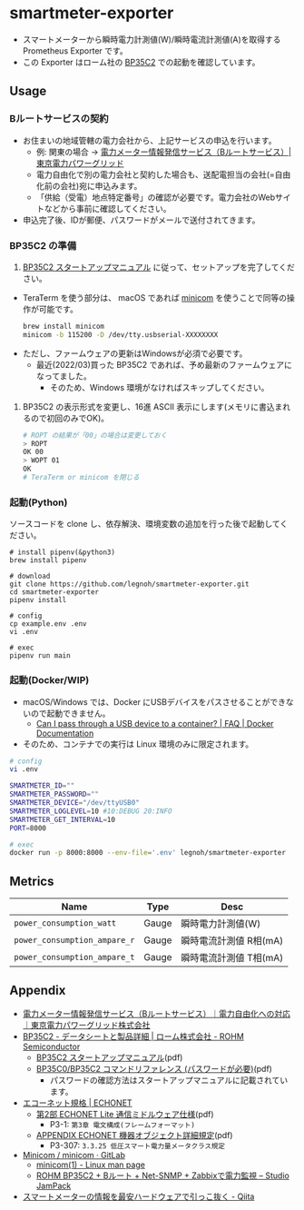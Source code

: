 smartmeter-exporter
====

- スマートメーターから瞬時電力計測値(W)/瞬時電流計測値(A)を取得する Prometheus Exporter です。
- この Exporter はローム社の [BP35C2](https://www.rohm.co.jp/products/wireless-communication/specified-low-power-radio-modules/bp35c2-product) での起動を確認しています。

Usage
----

### Bルートサービスの契約

- お住まいの地域管轄の電力会社から、上記サービスの申込を行います。
  - 例: 関東の場合 -> [電力メーター情報発信サービス（Bルートサービス）| 東京電力パワーグリッド](https://www.tepco.co.jp/pg/consignment/liberalization/smartmeter-broute.html)
  - 電力自由化で別の電力会社と契約した場合も、送配電担当の会社(=自由化前の会社)宛に申込みます。
  - 「供給（受電）地点特定番号」の確認が必要です。電力会社のWebサイトなどから事前に確認してください。
- 申込完了後、IDが郵便、パスワードがメールで送付されてきます。

### BP35C2 の準備

1. [BP35C2 スタートアップマニュアル](https://fscdn.rohm.com/jp/products/databook/applinote/module/wireless/bp35c2_startupmanual_ug-j.pdf) に従って、セットアップを完了してください。
  - TeraTerm を使う部分は、 macOS であれば [minicom](https://salsa.debian.org/minicom-team/minicom) を使うことで同等の操作が可能です。
    ```sh
    brew install minicom
    minicom -b 115200 -D /dev/tty.usbserial-XXXXXXXX
     ```
  - ただし、ファームウェアの更新はWindowsが必須で必要です。
    - 最近(2022/03)買った BP35C2 であれば、予め最新のファームウェアになってました。
      - そのため、Windows 環境がなければスキップしてください。
1. BP35C2 の表示形式を変更し、16進 ASCII 表示にします(メモリに書込まれるので初回のみでOK)。
    ```sh
    # ROPT の結果が「00」の場合は変更しておく
    > ROPT
    OK 00
    > WOPT 01
    OK
    # TeraTerm or minicom を閉じる
    ```

### 起動(Python)

ソースコードを clone し、依存解決、環境変数の追加を行った後で起動してください。

```
# install pipenv(&python3)
brew install pipenv

# download
git clone https://github.com/legnoh/smartmeter-exporter.git
cd smartmeter-exporter
pipenv install

# config
cp example.env .env
vi .env

# exec
pipenv run main
```

### 起動(Docker/WIP)

- macOS/Windows では、Docker にUSBデバイスをパスさせることができないので起動できません。
  - [Can I pass through a USB device to a container? | FAQ | Docker Documentation](https://docs.docker.com/desktop/faqs/#can-i-pass-through-a-usb-device-to-a-container)
- そのため、コンテナでの実行は Linux 環境のみに限定されます。

```sh
# config
vi .env

SMARTMETER_ID=""
SMARTMETER_PASSWORD=""
SMARTMETER_DEVICE="/dev/ttyUSB0"
SMARTMETER_LOGLEVEL=10 #10:DEBUG 20:INFO
SMARTMETER_GET_INTERVAL=10
PORT=8000

# exec
docker run -p 8000:8000 --env-file='.env' legnoh/smartmeter-exporter
```

Metrics
----

|Name|Type|Desc|
|----|----|----|
|`power_consumption_watt`|Gauge|瞬時電力計測値(W)|
|`power_consumption_ampare_r`|Gauge|瞬時電流計測値 R相(mA)|
|`power_consumption_ampare_t`|Gauge|瞬時電流計測値 T相(mA)|

Appendix
----

- [電力メーター情報発信サービス（Bルートサービス）｜電力自由化への対応｜東京電力パワーグリッド株式会社](https://www.tepco.co.jp/pg/consignment/liberalization/smartmeter-broute.html)
- [BP35C2 - データシートと製品詳細 | ローム株式会社 - ROHM Semiconductor](https://www.rohm.co.jp/products/wireless-communication/specified-low-power-radio-modules/bp35c2-product)
  - [BP35C2 スタートアップマニュアル](https://fscdn.rohm.com/jp/products/databook/applinote/module/wireless/bp35c2_startupmanual_ug-j.pdf)(pdf)
  - [BP35C0/BP35C2 コマンドリファレンス (パスワードが必要)](https://micro.rohm.com/jp/download_support/wi-sun/software/data/other/bp35c0_bp35c2_commandmanual_tr-j.pdf)(pdf)
    - パスワードの確認方法はスタートアップマニュアルに記載されています。
- [エコーネット規格 | ECHONET](https://echonet.jp/spec_v113_lite/)
  - [第2部 ECHONET Lite 通信ミドルウェア仕様](https://echonet.jp/wp/wp-content/uploads/pdf/General/Standard/ECHONET_lite_V1_13_jp/ECHONET-Lite_Ver.1.13_02.pdf)(pdf)
    - P3-1: `第3章 電文構成(フレームフォーマット)`
  - [APPENDIX ECHONET 機器オブジェクト詳細規定](https://echonet.jp/wp/wp-content/uploads/pdf/General/Standard/Release/Release_N/Appendix_Release_N.pdf)(pdf)
    - P3-307: `3.3.25 低圧スマート電力量メータクラス規定`
- [Minicom / minicom · GitLab](https://salsa.debian.org/minicom-team/minicom)
  - [minicom(1) - Linux man page](https://linux.die.net/man/1/minicom)
  - [ROHM BP35C2 + Bルート + Net-SNMP + Zabbixで電力監視 – Studio JamPack](https://jamfunk.jp/wp/works/svtools/pwrtb/)
- [スマートメーターの情報を最安ハードウェアで引っこ抜く - Qiita](https://qiita.com/rukihena/items/82266ed3a43e4b652adb)
